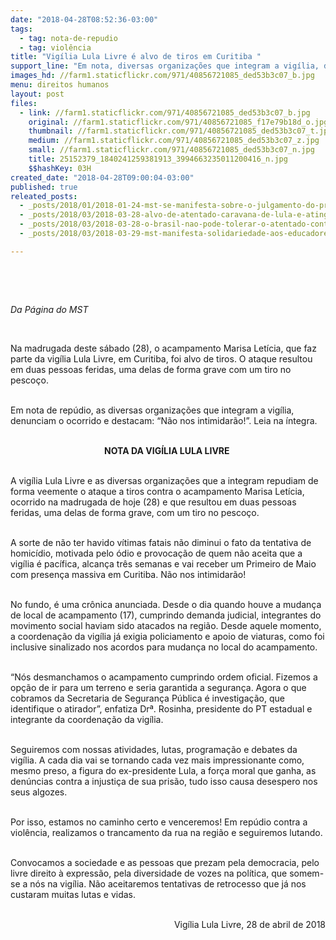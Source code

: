 ```yaml
---
date: "2018-04-28T08:52:36-03:00"
tags:
  - tag: nota-de-repudio
  - tag: violência
title: "Vigília Lula Livre é alvo de tiros em Curitiba "
support_line: "Em nota, diversas organizações que integram a vigília, denunciam o ocorrido e destacam: “Não nos intimidarão!”"
images_hd: //farm1.staticflickr.com/971/40856721085_ded53b3c07_b.jpg
menu: direitos humanos
layout: post
files:
  - link: //farm1.staticflickr.com/971/40856721085_ded53b3c07_b.jpg
    original: //farm1.staticflickr.com/971/40856721085_f17e79b18d_o.jpg
    thumbnail: //farm1.staticflickr.com/971/40856721085_ded53b3c07_t.jpg
    medium: //farm1.staticflickr.com/971/40856721085_ded53b3c07_z.jpg
    small: //farm1.staticflickr.com/971/40856721085_ded53b3c07_n.jpg
    title: 25152379_1840241259381913_3994663235011200416_n.jpg
    $$hashKey: 03H
created_date: "2018-04-28T09:00:04-03:00"
published: true
releated_posts:
  - _posts/2018/01/2018-01-24-mst-se-manifesta-sobre-o-julgamento-do-presidente-lula-no-trf-4.md
  - _posts/2018/03/2018-03-28-alvo-de-atentado-caravana-de-lula-e-atingida-por-tiros-no-parana.md
  - _posts/2018/03/2018-03-28-o-brasil-nao-pode-tolerar-o-atentado-contra-lula.md
  - _posts/2018/03/2018-03-29-mst-manifesta-solidariedade-aos-educadores-no-sind-ute-mg.md

---
```

<p>&nbsp;</p>

<p>&nbsp;</p>

<p><em>Da P&aacute;gina do MST</em></p>

<p>&nbsp;</p>

<p>Na madrugada deste s&aacute;bado (28), o acampamento Marisa Let&iacute;cia, que faz parte da vig&iacute;lia Lula Livre, em Curitiba, foi alvo de tiros. O ataque resultou em duas pessoas feridas, uma delas de forma grave com um tiro no pesco&ccedil;o.</p>

<p><br />
Em nota de rep&uacute;dio, as diversas organiza&ccedil;&otilde;es que integram&nbsp;a vig&iacute;lia, denunciam o ocorrido e destacam: &ldquo;N&atilde;o nos intimidar&atilde;o!&rdquo;. Leia na&nbsp;&iacute;ntegra.</p>

<p style="text-align: center;"><br />
<strong>NOTA DA VIG&Iacute;LIA LULA LIVRE&nbsp;</strong></p>

<p><br />
A vig&iacute;lia Lula Livre e as diversas organiza&ccedil;&otilde;es que a integram repudiam de forma veemente o ataque a tiros contra o acampamento Marisa Let&iacute;cia, ocorrido na madrugada de hoje (28) e que resultou em duas pessoas feridas, uma delas de forma grave, com um tiro no pesco&ccedil;o.&nbsp;</p>

<p><br />
A sorte de n&atilde;o ter havido v&iacute;timas fatais n&atilde;o diminui o fato da tentativa de homic&iacute;dio, motivada pelo &oacute;dio e provoca&ccedil;&atilde;o de quem n&atilde;o aceita que a vig&iacute;lia &eacute; pac&iacute;fica, alcan&ccedil;a tr&ecirc;s semanas e vai receber um Primeiro de Maio com presen&ccedil;a massiva em Curitiba. N&atilde;o nos intimidar&atilde;o!&nbsp;</p>

<p><br />
No fundo, &eacute; uma cr&ocirc;nica anunciada. Desde o dia quando houve a mudan&ccedil;a de local de acampamento (17), cumprindo demanda judicial, integrantes do movimento social haviam sido atacados na regi&atilde;o. Desde aquele momento, a coordena&ccedil;&atilde;o da vig&iacute;lia j&aacute; exigia policiamento e apoio de viaturas, como foi inclusive sinalizado nos acordos para mudan&ccedil;a no local do acampamento.&nbsp;</p>

<p><br />
&ldquo;N&oacute;s desmanchamos o acampamento cumprindo ordem oficial. Fizemos a op&ccedil;&atilde;o de ir para um terreno e seria garantida a seguran&ccedil;a. Agora o que cobramos da Secretaria de Seguran&ccedil;a P&uacute;blica &eacute; investiga&ccedil;&atilde;o, que identifique o atirador&rdquo;, enfatiza Dr&ordf;. Rosinha, presidente do PT estadual e integrante da coordena&ccedil;&atilde;o da vig&iacute;lia.&nbsp;</p>

<p><br />
Seguiremos com nossas atividades, lutas, programa&ccedil;&atilde;o e debates da vig&iacute;lia. A cada dia vai se tornando cada vez mais impressionante como, mesmo preso, a figura do ex-presidente Lula, a for&ccedil;a moral que ganha, as den&uacute;ncias contra a injusti&ccedil;a de sua pris&atilde;o, tudo isso causa desespero nos seus algozes.&nbsp;</p>

<p><br />
Por isso, estamos no caminho certo e venceremos! Em rep&uacute;dio contra a viol&ecirc;ncia, realizamos o trancamento da rua na regi&atilde;o e seguiremos lutando.&nbsp;</p>

<p><br />
Convocamos a sociedade e as pessoas que prezam pela democracia, pelo livre direito &agrave; express&atilde;o, pela diversidade de vozes na pol&iacute;tica, que somem-se a n&oacute;s na vig&iacute;lia. N&atilde;o aceitaremos tentativas de retrocesso que j&aacute; nos custaram muitas lutas e vidas.&nbsp;</p>

<p style="text-align: right;"><br />
Vig&iacute;lia Lula Livre, 28 de abril de 2018</p>

<p>&nbsp;</p>

